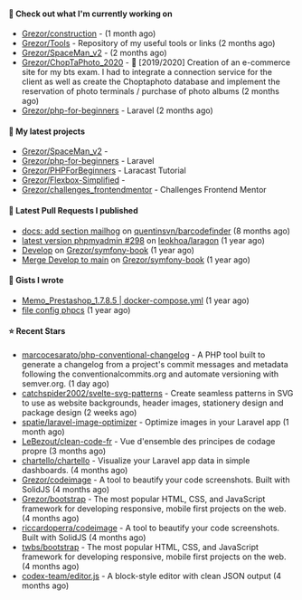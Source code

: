 #### 👷 Check out what I'm currently working on

- [Grezor/construction](https://github.com/Grezor/construction) -  (1 month ago)
- [Grezor/Tools](https://github.com/Grezor/Tools) - Repository of my useful tools or links (2 months ago)
- [Grezor/SpaceMan_v2](https://github.com/Grezor/SpaceMan_v2) -  (2 months ago)
- [Grezor/ChopTaPhoto_2020](https://github.com/Grezor/ChopTaPhoto_2020) - 🛒 [2019/2020] Creation of an e-commerce site for my bts exam. I had to integrate a connection service for the client as well as create the Choptaphoto database and implement the reservation of photo terminals / purchase of photo albums (2 months ago)
- [Grezor/php-for-beginners](https://github.com/Grezor/php-for-beginners) - Laravel (2 months ago)

#### 🌱 My latest projects

- [Grezor/SpaceMan_v2](https://github.com/Grezor/SpaceMan_v2) - 
- [Grezor/php-for-beginners](https://github.com/Grezor/php-for-beginners) - Laravel
- [Grezor/PHPForBeginners](https://github.com/Grezor/PHPForBeginners) - Laracast Tutorial
- [Grezor/Flexbox-Simplified](https://github.com/Grezor/Flexbox-Simplified) - 
- [Grezor/challenges_frontendmentor](https://github.com/Grezor/challenges_frontendmentor) - Challenges Frontend Mentor

#### 🔨 Latest Pull Requests I published

- [docs: add section mailhog](https://github.com/quentinsvn/barcodefinder/pull/2) on [quentinsvn/barcodefinder](https://github.com/quentinsvn/barcodefinder) (8 months ago)
- [latest version phpmyadmin #298](https://github.com/leokhoa/laragon/pull/299) on [leokhoa/laragon](https://github.com/leokhoa/laragon) (1 year ago)
- [Develop](https://github.com/Grezor/symfony-book/pull/2) on [Grezor/symfony-book](https://github.com/Grezor/symfony-book) (1 year ago)
- [Merge Develop to main](https://github.com/Grezor/symfony-book/pull/1) on [Grezor/symfony-book](https://github.com/Grezor/symfony-book) (1 year ago)

#### 📓 Gists I wrote

- [Memo_Prestashop_1.7.8.5 | docker-compose.yml](https://gist.github.com/eb78b378ed9f40780dc077b361ead337) (1 year ago)
- [file config phpcs](https://gist.github.com/27d8a6056d2e171aed20c26699439861) (1 year ago)

#### ⭐ Recent Stars

- [marcocesarato/php-conventional-changelog](https://github.com/marcocesarato/php-conventional-changelog) - A PHP tool built to generate a changelog from a project&#39;s commit messages and metadata following the conventionalcommits.org and automate versioning with semver.org. (1 day ago)
- [catchspider2002/svelte-svg-patterns](https://github.com/catchspider2002/svelte-svg-patterns) - Create seamless patterns in SVG to use as website backgrounds, header images, stationery design and package design (2 weeks ago)
- [spatie/laravel-image-optimizer](https://github.com/spatie/laravel-image-optimizer) - Optimize images in your Laravel app (1 month ago)
- [LeBezout/clean-code-fr](https://github.com/LeBezout/clean-code-fr) - Vue d&#39;ensemble des principes de codage propre (3 months ago)
- [chartello/chartello](https://github.com/chartello/chartello) - Visualize your Laravel app data in simple dashboards. (4 months ago)
- [Grezor/codeimage](https://github.com/Grezor/codeimage) - A tool to beautify your code screenshots. Built with SolidJS (4 months ago)
- [Grezor/bootstrap](https://github.com/Grezor/bootstrap) - The most popular HTML, CSS, and JavaScript framework for developing responsive, mobile first projects on the web. (4 months ago)
- [riccardoperra/codeimage](https://github.com/riccardoperra/codeimage) - A tool to beautify your code screenshots. Built with SolidJS (4 months ago)
- [twbs/bootstrap](https://github.com/twbs/bootstrap) - The most popular HTML, CSS, and JavaScript framework for developing responsive, mobile first projects on the web. (4 months ago)
- [codex-team/editor.js](https://github.com/codex-team/editor.js) - A block-style editor with clean JSON output (4 months ago)

